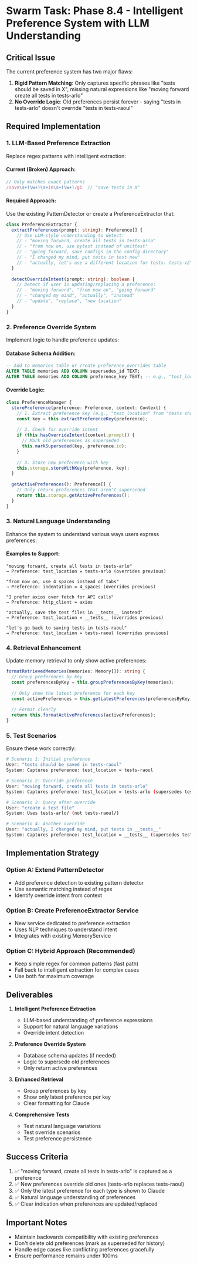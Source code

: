 # Swarm Task: Phase 8.4 - Intelligent Preference System with LLM Understanding

## Critical Issue
The current preference system has two major flaws:
1. **Rigid Pattern Matching**: Only captures specific phrases like "tests should be saved in X", missing natural expressions like "moving forward create all tests in tests-arlo"
2. **No Override Logic**: Old preferences persist forever - saying "tests in tests-arlo" doesn't override "tests in tests-raoul"

## Required Implementation

### 1. LLM-Based Preference Extraction
Replace regex patterns with intelligent extraction:

#### Current (Broken) Approach:
```typescript
// Only matches exact patterns
/save\s+(\w+)\s+in\s+(\w+)/gi  // "save tests in X"
```

#### Required Approach:
Use the existing PatternDetector or create a PreferenceExtractor that:
```typescript
class PreferenceExtractor {
  extractPreferences(prompt: string): Preference[] {
    // Use LLM-style understanding to detect:
    // - "moving forward, create all tests in tests-arlo"
    // - "from now on, use pytest instead of unittest"
    // - "going forward, save configs in the config directory"
    // - "I changed my mind, put tests in test-new"
    // - "actually, let's use a different location for tests: tests-v2"
  }
  
  detectOverrideIntent(prompt: string): boolean {
    // Detect if user is updating/replacing a preference:
    // - "moving forward", "from now on", "going forward"
    // - "changed my mind", "actually", "instead"
    // - "update", "replace", "new location"
  }
}
```

### 2. Preference Override System
Implement logic to handle preference updates:

#### Database Schema Addition:
```sql
-- Add to memories table or create preference_overrides table
ALTER TABLE memories ADD COLUMN supersedes_id TEXT;
ALTER TABLE memories ADD COLUMN preference_key TEXT; -- e.g., "test_location", "code_style"
```

#### Override Logic:
```typescript
class PreferenceManager {
  storePreference(preference: Preference, context: Context) {
    // 1. Extract preference key (e.g., "test_location" from "tests should be in X")
    const key = this.extractPreferenceKey(preference);
    
    // 2. Check for override intent
    if (this.hasOverrideIntent(context.prompt)) {
      // Mark old preferences as superseded
      this.markSuperseded(key, preference.id);
    }
    
    // 3. Store new preference with key
    this.storage.storeWithKey(preference, key);
  }
  
  getActivePreferences(): Preference[] {
    // Only return preferences that aren't superseded
    return this.storage.getActivePreferences();
  }
}
```

### 3. Natural Language Understanding
Enhance the system to understand various ways users express preferences:

#### Examples to Support:
```
"moving forward, create all tests in tests-arlo"
→ Preference: test_location = tests-arlo (overrides previous)

"from now on, use 4 spaces instead of tabs"
→ Preference: indentation = 4_spaces (overrides previous)

"I prefer axios over fetch for API calls"
→ Preference: http_client = axios

"actually, save the test files in __tests__ instead"
→ Preference: test_location = __tests__ (overrides previous)

"let's go back to saving tests in tests-raoul"
→ Preference: test_location = tests-raoul (overrides previous)
```

### 4. Retrieval Enhancement
Update memory retrieval to only show active preferences:

```typescript
formatRetrievedMemories(memories: Memory[]): string {
  // Group preferences by key
  const preferencesByKey = this.groupPreferencesByKey(memories);
  
  // Only show the latest preference for each key
  const activePreferences = this.getLatestPreferences(preferencesByKey);
  
  // Format clearly
  return this.formatActivePreferences(activePreferences);
}
```

### 5. Test Scenarios
Ensure these work correctly:

```bash
# Scenario 1: Initial preference
User: "tests should be saved in tests-raoul"
System: Captures preference: test_location = tests-raoul

# Scenario 2: Override preference  
User: "moving forward, create all tests in tests-arlo"
System: Captures preference: test_location = tests-arlo (supersedes tests-raoul)

# Scenario 3: Query after override
User: "create a test file"
System: Uses tests-arlo/ (not tests-raoul/)

# Scenario 4: Another override
User: "actually, I changed my mind, put tests in __tests__"
System: Captures preference: test_location = __tests__ (supersedes tests-arlo)
```

## Implementation Strategy

### Option A: Extend PatternDetector
- Add preference detection to existing pattern detector
- Use semantic matching instead of regex
- Identify override intent from context

### Option B: Create PreferenceExtractor Service
- New service dedicated to preference extraction
- Uses NLP techniques to understand intent
- Integrates with existing MemoryService

### Option C: Hybrid Approach (Recommended)
- Keep simple regex for common patterns (fast path)
- Fall back to intelligent extraction for complex cases
- Use both for maximum coverage

## Deliverables

1. **Intelligent Preference Extraction**
   - LLM-based understanding of preference expressions
   - Support for natural language variations
   - Override intent detection

2. **Preference Override System**
   - Database schema updates (if needed)
   - Logic to supersede old preferences
   - Only return active preferences

3. **Enhanced Retrieval**
   - Group preferences by key
   - Show only latest preference per key
   - Clear formatting for Claude

4. **Comprehensive Tests**
   - Test natural language variations
   - Test override scenarios
   - Test preference persistence

## Success Criteria

1. ✅ "moving forward, create all tests in tests-arlo" is captured as a preference
2. ✅ New preferences override old ones (tests-arlo replaces tests-raoul)
3. ✅ Only the latest preference for each type is shown to Claude
4. ✅ Natural language understanding of preferences
5. ✅ Clear indication when preferences are updated/replaced

## Important Notes

- Maintain backwards compatibility with existing preferences
- Don't delete old preferences (mark as superseded for history)
- Handle edge cases like conflicting preferences gracefully
- Ensure performance remains under 100ms
